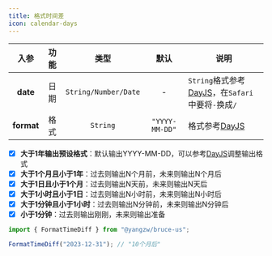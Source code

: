 ```yaml
---
title: 格式时间差
icon: calendar-days
---
```


入参|功能|类型|默认|说明
:-:|:-:|:-:|:-:|-
**date**|日期|`String/Number/Date`|-|`String`格式参考[DayJS](https://dayjs.gitee.io/docs/en/parse/string-format)，在`Safari`中要将`-`换成`/`
**format**|格式|`String`|`"YYYY-MM-DD"`|格式参考[DayJS](https://dayjs.gitee.io/docs/en/parse/string-format)

- [x] **大于1年输出预设格式**：默认输出YYYY-MM-DD，可以参考[DayJS](https://dayjs.gitee.io/docs/en/parse/string-format)调整输出格式
- [x] **大于1个月且小于1年**：过去则输出N个月前，未来则输出N个月后
- [x] **大于1日且小于1个月**：过去则输出N天前，未来则输出N天后
- [x] **大于1小时且小于1日**：过去则输出N小时前，未来则输出N小时后
- [x] **大于1分钟且小于1小时**：过去则输出N分钟前，未来则输出N分钟后
- [x] **小于1分钟**：过去则输出刚刚，未来则输出准备

```js
import { FormatTimeDiff } from "@yangzw/bruce-us";

FormatTimeDiff("2023-12-31"); // "10个月后"
```